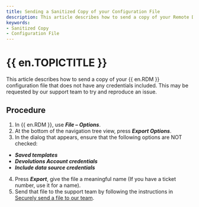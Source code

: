 ```yaml
---
title: Sending a Sanitized Copy of your Configuration File
description: This article describes how to send a copy of your Remote Desktop Manager configuration file that does not have any credentials included.
keywords:
- Sanitized Copy
- Configuration File
---
```

# {{ en.TOPICTITLE }} 
This article describes how to send a copy of your {{ en.RDM }} configuration file that does not have any credentials included. This may be requested by our support team to try and reproduce an issue. 
## Procedure 
1. In {{ en.RDM }}, use ***File – Options***. 
1. At the bottom of the navigation tree view, press ***Export Options***. 
1. In the dialog that appears, ensure that the following options are NOT checked: 
  * ***Saved templates*** 
  * ***Devolutions Account credentials*** 
  * ***Include data source credentials*** 
4. Press ***Export***, give the file a meaningful name (If you have a ticket number, use it for a name). 
5. Send that file to the support team by following the instructions in [Securely send a file to our team](kb/devolutions-customer-success/securely-send-file/). 

